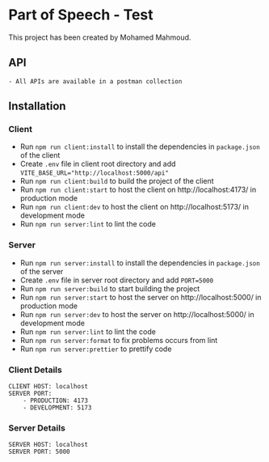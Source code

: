 # Part of Speech - Test

This project has been created by Mohamed Mahmoud.

## API
    - All APIs are available in a postman collection

## Installation

### Client

- Run `npm run client:install` to install the dependencies in `package.json` of the client
- Create `.env` file in client root directory and add `VITE_BASE_URL="http://localhost:5000/api"`
- Run `npm run client:build` to build the project of the client
- Run `npm run client:start` to host the client on http://localhost:4173/ in production mode
- Run `npm run client:dev` to host the client on http://localhost:5173/ in development mode
- Run `npm run server:lint` to lint the code

### Server

- Run `npm run server:install` to install the dependencies in `package.json` of the server
- Create `.env` file in server root directory and add `PORT=5000`
- Run `npm run server:build` to start building the project
- Run `npm run server:start` to host the server on http://localhost:5000/ in production mode
- Run `npm run server:dev` to host the server on http://localhost:5000/ in development mode
- Run `npm run server:lint` to lint the code
- Run `npm run server:format` to fix problems occurs from lint
- Run `npm run server:prettier` to prettify code

### Client Details

    CLIENT HOST: localhost
    SERVER PORT:
        - PRODUCTION: 4173
        - DEVELOPMENT: 5173

### Server Details

    SERVER HOST: localhost
    SERVER PORT: 5000
